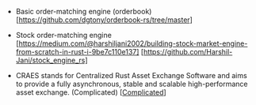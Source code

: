 - Basic order-matching engine (orderbook)
[https://github.com/dgtony/orderbook-rs/tree/master]
- Stock order-matching engine
[https://medium.com/@harshiljani2002/building-stock-market-engine-from-scratch-in-rust-i-9be7c110e137]
[https://github.com/Harshil-Jani/stock_engine_rs]

- CRAES stands for Centralized Rust Asset Exchange Software and aims to provide a fully asynchronous, stable and scalable high-performance asset exchange. (Complicated)
[[Complicated](https://github.com/dbischof90/craes/tree/master)]